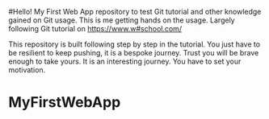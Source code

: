 #Hello!
My First Web App repository to test Git tutorial and other knowledge gained on Git usage. 
This is me getting hands on the usage. Largely following Git tutorial on https://www.w#school.com/

This repository is built following step by step in the tutorial. You just have to be resilient to keep pushing, it is a bespoke journey. Trust you will be brave enough to take yours. 
It is an interesting journey. You have to set your motivation. 
# MyFirstWebApp
